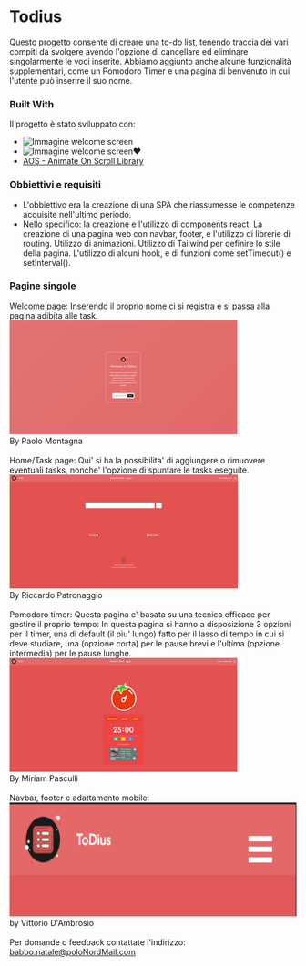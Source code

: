 # Todius

Questo progetto consente di creare una to-do list, tenendo traccia dei vari compiti da svolgere avendo l'opzione di cancellare ed eliminare singolarmente le voci inserite. Abbiamo aggiunto anche alcune funzionalità supplementari, come un Pomodoro Timer e una pagina di benvenuto in cui l'utente può inserire il suo nome. 
<br>

### Built With

Il progetto è stato sviluppato con:
  - <img src="https://github.com/OodDev/dummy/assets/150029160/e8dde9e7-dda9-4a23-a987-96054b065c53" alt="Immagine welcome screen" height="30"/>
  - <img src="https://github.com/OodDev/dummy/assets/150029160/c3a1a77b-713c-4042-b1f2-3b8b62e8349c" alt="Immagine welcome screen" height="20"/>❤
  - [AOS - Animate On Scroll Library](https://michalsnik.github.io/aos/)


### Obbiettivi e requisiti 

 - L'obbiettivo era la creazione di una SPA che riassumesse le competenze acquisite nell'ultimo periodo.
 - Nello specifico: la creazione e l'utilizzo di components react. La creazione di una pagina web con navbar, footer, e l'utilizzo di librerie di routing. Utilizzo di animazioni. Utilizzo di Tailwind per definire lo stile della pagina. L'utilizzo di alcuni hook, e di funzioni come setTimeout() e setInterval().

### Pagine singole

Welcome page:
Inserendo il proprio nome ci si registra e si passa alla pagina adibita alle task.
<br>
<img src="https://github.com/VittoDambro00/imgfinalproject/blob/main/screenWelcome.png" alt="WelcomeImg" height="200"/>
<br>
By Paolo Montagna
<br>
<br>
Home/Task page:
Qui' si ha la possibilita' di aggiungere o rimuovere eventuali tasks, nonche' l'opzione di spuntare le tasks eseguite.
<br>
<img src="https://github.com/VittoDambro00/imgfinalproject/blob/main/screenHome.png" alt="HomeImg" height="200"/>
<br>
By Riccardo Patronaggio
<br>
<br>
Pomodoro timer:
Questa pagina e' basata su una tecnica efficace per gestire il proprio tempo:
In questa pagina si hanno a disposizione 3 opzioni per il timer, una di default (il piu' lungo) fatto per il lasso di tempo in cui si deve studiare, una (opzione corta) per le pause brevi e l'ultima (opzione intermedia) per le pause lunghe.
<br>
<img src="https://github.com/VittoDambro00/imgfinalproject/blob/main/screenPomodoro.png" alt="PomodoroImg" height="200"/>
<br>
By Miriam Pasculli
<br>
<br>
Navbar, footer e adattamento mobile:
<br>
<img src="https://github.com/VittoDambro00/imgfinalproject/blob/main/screenMobile.png" alt="MobileImg" height="200"/>
<br>
by Vittorio D'Ambrosio
<br>
<br>
Per domande o feedback contattate l'indirizzo:
babbo.natale@poloNordMail.com
